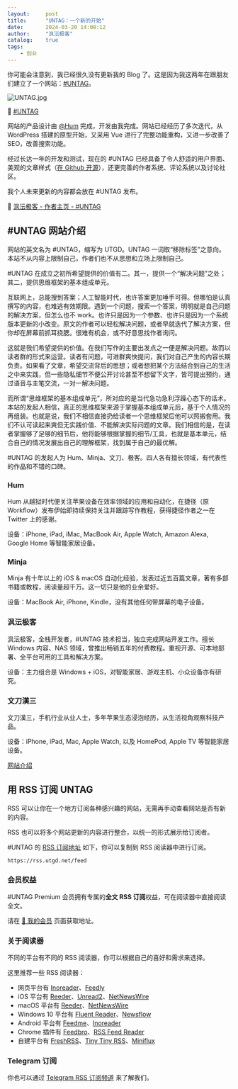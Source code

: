 ```yaml
---
layout:     post
title:      "UNTAG：一个新的开始"
date:       2024-03-20 14:08:12
author:     "沨沄极客"
catalog:    true
tags: 
    - 创业
---
```


你可能会注意到，我已经很久没有更新我的 Blog 了。这是因为我这两年在跟朋友们建立了一个网站：[#UNTAG](https://utgd.net)。

![UNTAG.jpg](https://s2.loli.net/2024/03/21/LX3Tlojq76nmJAM.png)

🔗 [#UNTAG](https://utgd.net)

网站的产品设计由 [@Hum](https://twitter.com/JailbreakHum) 完成，开发由我完成。网站已经经历了多次迭代，从 WordPress 搭建的原型开始，又采用 Vue 进行了完整功能重构，又进一步改善了 SEO，改善搜索功能。

经过长达一年的开发和测试，现在的 #UNTAG 已经具备了令人舒适的用户界面、美观的文章样式（[在 Github 开源](https://github.com/UntagTeam/Untag-CSS-Style)），还更完善的作者系统、评论系统以及讨论社区。

我个人未来更新的内容都会放在 #UNTAG 发布。

🔗 [沨沄极客 - 作者主页 - #UNTAG](https://utgd.net/author/10003)

## #UNTAG 网站介绍

网站的英文名为 #UNTAG，缩写为 UTGD。UNTAG 一词取“移除标签”之意向。本站不从内容上限制自己，作者们也不从思想和立场上限制自己。

#UNTAG 在成立之初所希望提供的价值有二。其一，提供一个“解决问题”之处；其二，提供思维框架的基本组成单元。

互联网上，总能搜到答案；人工智能时代，也许答案更加唾手可得。但哪怕是认真撰写的内容，也难逃有效期限。遇到一个问题，搜索一个答案，明明就是自己问题的解决方案，但怎么也不 work。也许只是因为一个参数、也许只是因为一个系统版本更新的小改变。原文的作者可以轻松解决问题，或者早就迭代了解决方案，但你却在屏幕前抓耳挠腮。很难有机会，或不好意思找作者询问。

这就是我们希望提供的价值。在我们写作的主要出发点之一便是解决问题。故而以读者群的形式来运营。读者有问题，可进群爽快提问，我们对自己产生的内容长期负责。如果看了文章，希望交流背后的思想；或者想把某个方法结合到自己的生活之中来实践，但一些隐私细节不便公开讨论甚至不想留下文字，皆可提出预约，通过语音与主笔交流，一对一解决问题。

而所谓“思维框架的基本组成单元”，所对应的是当代急功急利浮躁心态下的话术。本站的发起人相信，真正的思维框架来源于掌握基本组成单元后，基于个人情况的再组装。也就是说，我们不相信直接扔给读者一个思维框架后他可以照搬套用。我们不认可读起来爽但无实践价值、不能解决实际问题的文章。我们相信的是，在读者掌握够了足够的细节后，他将能够根据掌握的细节/工具，也就是基本单元，结合自己的情况发展出自己的理解框架，找到属于自己的最优解。

#UNTAG 的发起人为 Hum、Minja、文刀、极客。四人各有擅长领域，有代表性的作品和不错的口碑。

### Hum

Hum 从越狱时代便关注苹果设备在效率领域的应用和自动化，在捷径（原 Workflow）发布伊始即持续保持关注并跟踪写作教程，获得捷径作者之一在 Twitter 上的感谢。

设备：iPhone, iPad, iMac, MacBook Air, Apple Watch, Amazon Alexa, Google Home 等智能家居设备。

### Minja

Minja 有十年以上的 iOS & macOS 自动化经验，发表过近五百篇文章，著有多部书籍或教程，阅读量超千万。这一切只是他的业余爱好。

设备：MacBook Air, iPhone, Kindle，没有其他任何带屏幕的电子设备。

### 沨沄极客

沨沄极客，全栈开发者，#UNTAG 技术担当，独立完成网站开发工作。擅长 Windows 内容、NAS 领域，曾推出畅销五年的付费教程。重视开源、可本地部署、全平台可用的工具和解决方案。

设备：主力组合是 Windows + iOS，对智能家居、游戏主机、小众设备亦有研究。

### 文刀漢三

文刀漢三，手机行业从业人士，多年苹果生态浸泡经历，从生活视角观察科技产品。

设备：iPhone, iPad, Mac, Apple Watch, 以及 HomePod, Apple TV 等智能家居设备。

[网站介绍](https://utgd.net/about)

## 用 RSS 订阅 UNTAG

RSS 可以让你在一个地方订阅各种感兴趣的网站，无需再手动查看网站是否有新的内容。

RSS 也可以将多个网站更新的内容进行整合，以统一的形式展示给订阅者。

#UNTAG 的 [RSS 订阅地址](https://rss.utgd.net/feed) 如下，你可以复制到 RSS 阅读器中进行订阅。

```markdown
https://rss.utgd.net/feed
```

### 会员权益

#UNTAG Premium 会员拥有专属的**全文 RSS 订阅**权益，可在阅读器中直接阅读全文。

请在 [🔗 我的会员](https://utgd.net/my-membership) 页面获取地址。

### 关于阅读器

不同的平台有不同的 RSS 阅读器，你可以根据自己的喜好和需求来选择。

这里推荐一些 RSS 阅读器：

-   网页平台有 [Inoreader](https://www.inoreader.com/)、[Feedly](https://feedly.com/)
-   iOS 平台有 [Reeder](https://reederapp.com/)、[Unread2](https://apps.apple.com/us/app/unread-2/id1363637349)、[NetNewsWire](https://netnewswire.com/)
-   macOS 平台有 [Reeder](https://reederapp.com/)、[NetNewsWire](https://netnewswire.com/)
-   Windows 10 平台有 [Fluent Reader](https://hyliu.me/fluent-reader/)、[Newsflow](https://apps.microsoft.com/store/detail/newsflow/9NBLGGH58S5R)
-   Android 平台有 [Feedme](https://play.google.com/store/apps/details?id=com.seazon.feedme&hl=en_US&gl=US)、[Inoreader](https://www.inoreader.com/)
-   Chrome 插件有 [Feedbro](https://nodetics.com/feedbro/)、[RSS Feed Reader](https://chrome.google.com/webstore/detail/rss-feed-reader/pnjaodmkngahhkoihejjehlcdlnohgmp)
-   自建平台有 [FreshRSS](https://freshrss.org/)、[Tiny Tiny RSS](https://tt-rss.org/)、[Miniflux](https://miniflux.app/)

### Telegram 订阅

你也可以通过 [Telegram RSS 订阅频道](https://t.me/untag_rss) 来了解我们。